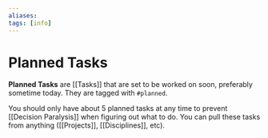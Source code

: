 ```yaml
---
aliases: 
tags: [info]
---
```

# Planned Tasks
**Planned Tasks** are [[Tasks]] that are set to be worked on soon, preferably sometime today. They are tagged with `#planned`.

You should only have about 5 planned tasks at any time to prevent [[Decision Paralysis]] when figuring out what to do. You can pull these tasks from anything ([[Projects]], [[Disciplines]], etc).
